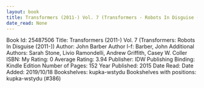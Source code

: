 ```yaml
---
layout: book
title: Transformers (2011-) Vol. 7 (Transformers - Robots In Disguise (2011-))
date_read: None
---
```


Book Id: 25487506
Title: Transformers (2011-) Vol. 7 (Transformers: Robots In Disguise (2011-))
Author: John Barber
Author l-f: Barber, John
Additional Authors: Sarah Stone, Livio Ramondelli, Andrew Griffith, Casey W. Coller
ISBN: 
My Rating: 0
Average Rating: 3.94
Publisher: IDW Publishing
Binding: Kindle Edition
Number of Pages: 152
Year Published: 2015
Date Read: 
Date Added: 2019/10/18
Bookshelves: kupka-wstydu
Bookshelves with positions: kupka-wstydu (#386)

